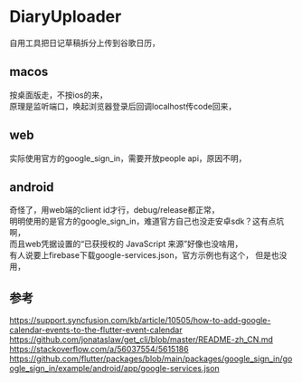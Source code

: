 # DiaryUploader
自用工具把日记草稿拆分上传到谷歌日历，


## macos
按桌面版走，不按ios的来，  
原理是监听端口，唤起浏览器登录后回调localhost传code回来，  

## web
实际使用官方的google_sign_in，需要开放people api，原因不明，  

## android
奇怪了，用web端的client id才行，debug/release都正常，  
明明使用的是官方的google_sign_in，难道官方自己也没走安卓sdk？这有点坑啊，  
而且web凭据设置的“已获授权的 JavaScript 来源”好像也没啥用，  
有人说要上firebase下载google-services.json，官方示例也有这个， 但是也没用，  

## 参考
https://support.syncfusion.com/kb/article/10505/how-to-add-google-calendar-events-to-the-flutter-event-calendar  
https://github.com/jonataslaw/get_cli/blob/master/README-zh_CN.md  
https://stackoverflow.com/a/56037554/5615186  
https://github.com/flutter/packages/blob/main/packages/google_sign_in/google_sign_in/example/android/app/google-services.json  
